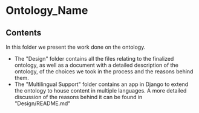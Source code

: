 #  Ontology_Name

## Contents
In this folder we present the work done on the ontology. 

* The "Design" folder contains all the files relating to the finalized ontology, as well as a document with a detailed description of the ontology, of the choices we took in the process and the reasons behind them.
* The "Multilingual Support" folder contains an app in Django to extend the ontology to house content in multiple languages. A more detailed discussion of the reasons behind it can be found in "Design/README.md"
